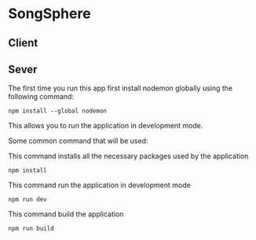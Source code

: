 # SongSphere
## Client

## Sever
The first time you run this app first install nodemon globally using the following command:
```
npm install --global nodemon
```
This allows you to run the application in development mode.

Some common command that will be used:

This command installs all the necessary packages used by the application
```
npm install
```

This command run the application in development mode
```
npm run dev
```

This command build the application
```
npm run build
``` 